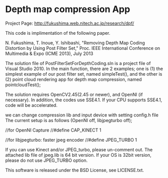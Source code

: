 Depth map compression App
=============
Project Page:
http://fukushima.web.nitech.ac.jp/research/dpf/

This code is implimentation of the following paper.

N. Fukushima, T. Inoue, Y. Ishibashi, "Removing Depth Map Coding Distortion by Using Post Filter Set," Proc. IEEE International Conference on Multimedia & Expo (ICME 2013), July 2013

The solution file of PostFilterSetForDepthCoding.sln is a project file of Visual Studio 2010.
In the main function, there are 2 examples; one is (1) the simplest example of our post filter set,
named simpleTest(), and the other is (2) point cloud rendering app for depth map compression, named pointcloudTest();

The solution requires OpenCV2.45(2.45 or newer), and OpenNI (if necessary).
In addition, the codes use SSE4.1. If your CPU supports SSE4.1, code will be accelerated. 

we can change compression lib and input device with setting config.h file 
The current setup is as follows (OpenNI off, libjpegturbo off);

//for OpenNI Capture
//#define CAP_KINECT 1

//for libjpegturbo: faster jpeg encoder
//#define JPEG_TURBO 1

If you can use Kinect and/or JPEG_turbo, please un-comment out.
The attached lib file of jpeg.lib is 64 bit version. If your OS is 32bit version, please do not use JPEG_TURBO option.  


This software is released under the BSD License, see LICENSE.txt.
